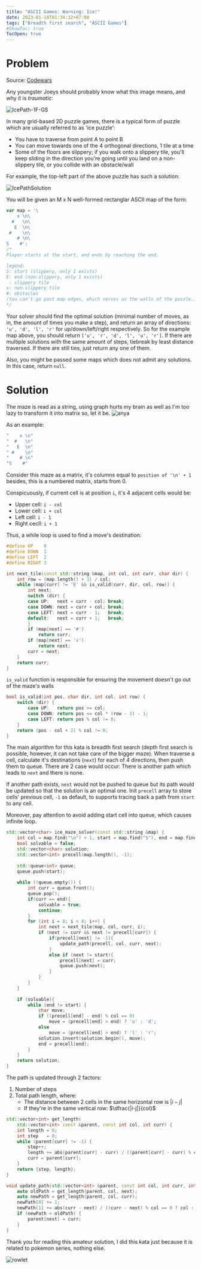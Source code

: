 ```yaml
---
title: "ASCII Games: Warning: Ice!"
date: 2023-01-18T01:34:32+07:00
tags: ["Breadth first search", "ASCII Games"]
#ShowToc: true
TocOpen: true
---
```


# Problem
Source: [Codewars](https://www.codewars.com/kata/58f4cc4e43251b1be6000082)

Any youngster Joeys should probably know what this image means, and why it is *traumatic*:

![IcePath-1F-GS](http://3.bp.blogspot.com/-TFD6rulw4js/VHPrlEvgiRI/AAAAAAAADh4/DVe4YHZUJBo/s1600/Ice_Path_1F_GS.png)

In many grid-based 2D puzzle games, there is a typical form of puzzle which are usually referred to as 'ice puzzle':
- You have to traverse from point A to point B
- You can move towards one of the 4 orthogonal directions, 1 tile at a time
- Some of the floors are slippery; if you walk onto a slippery tile, you'll keep sliding in the direction you're going until you land on a non-slippery tile, or you collide with an obstacle/wall

For example, the top-left part of the above puzzle has such a solution:

![IcePathSolution](http://pkmn.net/games/goldsilver/icepath.jpg)

You will be given an M x N well-formed rectanglar ASCII map of the form:
```js
var map = '\
    x \n\
  #   \n\
   E  \n\
 #    \n\
    # \n\
S    #';
/*
Player starts at the start, and ends by reaching the end.

legend: 
S: start (slippery, only 1 exists)
E: end (non-slippery, only 1 exists)
 : slippery tile
x: non-slippery tile
#: obstacles
(You can't go past map edges, which serves as the walls of the puzzle.)
*/
```
Your solver should find the optimal solution (minimal number of moves, as in, the amount of times you make a step), and return an array of directions: `'u', 'd', 'l', 'r'` for up/down/left/right respectively. So for the example map above, you should return `['u', 'r', 'd', 'l', 'u', 'r']`. If there are multiple solutions with the same amount of steps, tiebreak by least distance traversed. If there are still ties, just return any one of them.

Also, you might be passed some maps which does not admit any solutions. In this case, return `null`.

# Solution
The maze is read as a string, using graph hurts my brain as well as I'm too lazy to transform it into matrix so, let it be.
![anya](https://emoji.discadia.com/emojis/2d2851a4-4178-42ce-a0e7-facec874849a.png)

As an example:
```cpp
"    x \n"
"  #   \n"
"   E  \n"
" #    \n"
"    # \n"
"S    #"
```
Consider this maze as a matrix, it's columns equal to `position of '\n' + 1` besides, this is a numbered matrix, starts from 0.

Conspicuously, if current cell is at position `i`, it's 4 adjacent cells would be:
- Upper cell:  `i - col`
- Lower cell:  `i + col`
- Left cell:   `i - 1`
- Right cecll: `i + 1`

Thus, a while loop is used to find a move's destination:
```cpp
#define UP    0
#define DOWN  1
#define LEFT  2
#define RIGHT 3

int next_tile(const std::string &map, int col, int curr, char dir) {
    int row = (map.length() + 1) / col;
    while (map[curr] != 'E' && is_valid(curr, dir, col, row)) {
        int next;
        switch (dir) {
        case UP:   next = curr - col; break;
        case DOWN: next = curr + col; break;
        case LEFT: next = curr - 1;   break;
        default:   next = curr + 1;   break;
        }
        if (map[next] == '#')
            return curr;
        if (map[next] == 'x')
            return next;
        curr = next;
    }
    return curr;
}
```
`is_valid` function is responsible for ensuring the movement doesn't go out of the maze's walls
```cpp
bool is_valid(int pos, char dir, int col, int row) {
    switch (dir) {
        case UP:   return pos >= col;
        case DOWN: return pos <= col * (row - 1) - 1;
        case LEFT: return pos % col != 0;
    }
    return (pos - col + 2) % col != 0;
}
```
The main algorithm for this kata is breadth first search (depth first search is possible, however, it can not take care of the bigger maze). When traverse a cell, calculate it's destinations (`next`) for each of 4 directions, then push them to queue. There are 2 case would occur: There is another path which leads to `next` and there is none.

If another path exists, `next` would not be pushed to queue but its path would be updated so that the solution is an optimal one. Init `precell` array to store cells' previous cell, `-1` as default, to supports tracing back a path from `start` to any cell.

Moreover, pay attention to avoid adding start cell into queue, which causes infinite loop.
```cpp
std::vector<char> ice_maze_solver(const std::string &map) {
    int col = map.find("\n") + 1, start = map.find("S"), end = map.find("E");
    bool solvable = false;
    std::vector<char> solution;
    std::vector<int> precell(map.length(), -1);
    
    std::queue<int> queue;
    queue.push(start);
    
    while (!queue.empty()) {
        int curr = queue.front();
        queue.pop();
        if(curr == end){
            solvable = true;
            continue;
        }
        for (int i = 0; i < 4; i++) {
            int next = next_tile(map, col, curr, i);
            if (next != curr && next != precell[curr]) {
                if(precell[next] != -1){
                    update_path(precell, col, curr, next);
                }
                else if (next != start){
                    precell[next] = curr;
                    queue.push(next);
                }
            }
        }
    }
    
    if (solvable){
        while (end != start) {
            char move;
            if ((precell[end] - end) % col == 0)
                move = (precell[end] > end) ? 'u' : 'd';
            else
                move = (precell[end] > end) ? 'l' : 'r';
            solution.insert(solution.begin(), move);
            end = precell[end];
        }
    }
    return solution;
}
```
The path is updated through 2 factors:
1. Number of steps
2. Total path length, where:
   - The distance between 2 cells in the same horizontal row is $|i-j|$
   - If they're in the same vertical row: $\dfrac{|i-j|}{col}$
```cpp
std::vector<int> get_length(
    std::vector<int> const &parent, const int col, int curr) {
    int length = 0;
    int step   = 0;
    while (parent[curr] != -1) {
        step++;
        length += abs(parent[curr] - curr) / ((parent[curr] - curr) % col == 0 ? col : 1);
        curr = parent[curr];
    }
    return {step, length};
}

void update_path(std::vector<int> &parent, const int col, int curr, int next) {
    auto oldPath = get_length(parent, col, next);
    auto newPath = get_length(parent, col, curr);
    newPath[0] += 1;
    newPath[1] += abs(curr - next) / ((curr - next) % col == 0 ? col : 1);
    if (newPath < oldPath) {
        parent[next] = curr;
    }
}
```
Thank you for reading this amateur solution, I did this kata just because it is related to pokemon series, nothing else.

![rowlet](https://i.redd.it/dzfmctqska151.jpg)